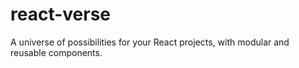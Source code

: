 # react-verse
A universe of possibilities for your React projects, with modular and reusable components.

